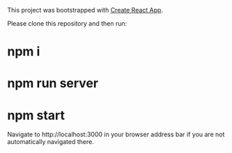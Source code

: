 This project was bootstrapped with [Create React App](https://github.com/facebook/create-react-app).


Please clone this repository and then run:

# npm i
# npm run server
# npm start

Navigate to http://localhost:3000 in your browser address bar if you are not automatically navigated there.
